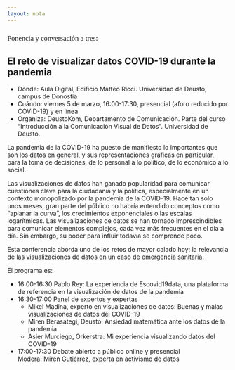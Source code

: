 ```yaml
---
layout: nota
---
```


<h3 style="font-family: 'Playfair Display', Georgia, serif; font-weight: normal;text-transform:none;">Ponencia y conversación a tres:</h3>
<h2> El reto de visualizar datos COVID-19 durante la pandemia</h2>

<div class="nota" markdown="1">

- Dónde: Aula Digital, Edificio Matteo Ricci. Universidad de Deusto, campus de Donostia
- Cuándo: viernes 5 de marzo, 16:00-17:30, presencial (aforo reducido por COVID-19) y en línea
- Organiza: DeustoKom, Departamento de Comunicación. Parte del curso “Introducción a la Comunicación Visual de Datos”. Universidad de Deusto.

La pandemia de la COVID-19 ha puesto de manifiesto lo importantes que son los datos en general, y sus representaciones gráficas en particular, para la toma de decisiones, de lo personal a lo político, de lo económico a lo social.

Las visualizaciones de datos han ganado popularidad para comunicar cuestiones clave para la ciudadanía y la política, especialmente en un contexto monopolizado por la pandemia de la COVID-19. Hace tan solo unos meses, gran parte del público no habría entendido conceptos como “aplanar la curva”, los crecimientos exponenciales o las escalas logarítmicas. Las visualizaciones de datos se han tornado imprescindibles para comunicar elementos complejos, cada vez más frecuentes en el día a día. Sin embargo, su poder para influir todavía se comprende poco.

Esta conferencia aborda uno de los retos de mayor calado hoy: la relevancia de las visualizaciones de datos en un caso de emergencia sanitaria.

El programa es:

- 16:00-16:30 Pablo Rey: La experiencia de Escovid19data, una plataforma de referencia en la visualización de datos de la pandemia
- 16:30-17:00 Panel de expertos y expertas
	+ Mikel Madina, experto en visualizaciones de datos: Buenas y malas visualizaciones de datos del COVID-19
	+ Miren Berasategi, Deusto: Ansiedad matemática ante los datos de la pandemia
	+ Asier Murciego, Orkerstra: Mi experiencia visualizando datos del COVID-19
- 17:00-17:30 Debate abierto a público online y presencial  
  Modera: Miren Gutiérrez, experta en activismo de datos

</div>